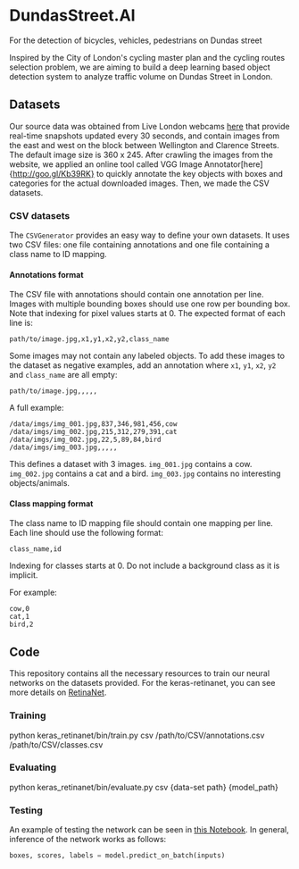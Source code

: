 # DundasStreet.AI
For the detection of bicycles, vehicles, pedestrians on Dundas street

Inspired by the City of London's cycling master plan and the cycling routes selection problem, we are aiming to build a deep learning based object detection system to analyze traffic volume on Dundas Street in London. 

## Datasets
Our source data was obtained from Live London webcams [here](http://www.londonwebcams.ca/) that provide real-time snapshots updated every 30 seconds, and contain images from the east and west on the block between Wellington and Clarence Streets. 
The default image size is 360 x 245. After crawling the images from the website, we applied an online tool called VGG Image Annotator[here] {http://goo.gl/Kb39RK} to quickly annotate the key objects with boxes and categories for 
the actual downloaded images. Then, we made the CSV datasets.

### CSV datasets
The `CSVGenerator` provides an easy way to define your own datasets.
It uses two CSV files: one file containing annotations and one file containing a class name to ID mapping.

#### Annotations format
The CSV file with annotations should contain one annotation per line.
Images with multiple bounding boxes should use one row per bounding box.
Note that indexing for pixel values starts at 0.
The expected format of each line is:
```
path/to/image.jpg,x1,y1,x2,y2,class_name
```

Some images may not contain any labeled objects.
To add these images to the dataset as negative examples,
add an annotation where `x1`, `y1`, `x2`, `y2` and `class_name` are all empty:
```
path/to/image.jpg,,,,,
```

A full example:
```
/data/imgs/img_001.jpg,837,346,981,456,cow
/data/imgs/img_002.jpg,215,312,279,391,cat
/data/imgs/img_002.jpg,22,5,89,84,bird
/data/imgs/img_003.jpg,,,,,
```

This defines a dataset with 3 images.
`img_001.jpg` contains a cow.
`img_002.jpg` contains a cat and a bird.
`img_003.jpg` contains no interesting objects/animals.


#### Class mapping format
The class name to ID mapping file should contain one mapping per line.
Each line should use the following format:
```
class_name,id
```

Indexing for classes starts at 0.
Do not include a background class as it is implicit.

For example:
```
cow,0
cat,1
bird,2
```
## Code
This repository contains all the necessary resources to train our neural networks on the  datasets provided. For the keras-retinanet, you can
see more details on [RetinaNet](https://github.com/fizyr/keras-retinanet).

### Training
python keras_retinanet/bin/train.py csv /path/to/CSV/annotations.csv /path/to/CSV/classes.csv

### Evaluating
python keras_retinanet/bin/evaluate.py csv {data-set path} {model_path}

### Testing
An example of testing the network can be seen in [this Notebook](https://github.com/jellycat0327/DundasStreet.AI/blob/master/examples/ResNet50RetinaNet.ipynb).
In general, inference of the network works as follows:

```python
boxes, scores, labels = model.predict_on_batch(inputs)
```




